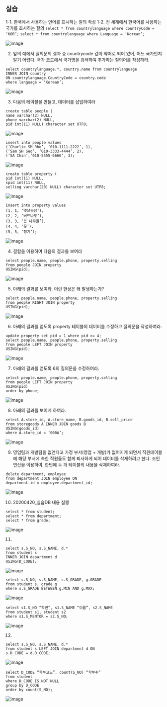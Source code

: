 ## 실습

1-1. 한국에서 사용하는 언어를 표시하는 질의 작성
1-2. 전 세계에서 한국어를 사용하는 국가를 조사하는 질의
```select * from countrylanguage where CountryCode = ‘KOR’;```
```select * from countrylanguage where Language = ‘Korean’;```

![image](https://user-images.githubusercontent.com/46713032/79855958-a6b87c80-8406-11ea-94fd-271cf798de8f.png)


2. 앞의 예에서 질의문의 결과 중 countrycode 값이 약어로 되어 있어, 어느 국가인지 알기 어렵다.
국가 코드에서 국가명을 검색하여 추가하는 질의어를 작성하라.
```
select countrylanguage.*, country.name from countrylanguage
INNER JOIN country
ON countrylanguage.CountryCode = country.code
where language = ‘Korean’;
```

![image](https://user-images.githubusercontent.com/46713032/79856000-b637c580-8406-11ea-80ce-9e9b84f3919c.png)


3. 다음의 테이블을 만들고, 데이터를 삽입하여라
```
create table people (
name varchar(2) NULL,
phone varchar(2) NULL,
pid int(11) NULL) character set UTF8;
```

![image](https://user-images.githubusercontent.com/46713032/79856033-c0f25a80-8406-11ea-9ae3-4212880dd229.png)

```
insert into people values
(‘Charlie SM Rho’, ‘010-1111-2222’, 1),
(‘Sam SH Seo’, ‘010-3333-4444’, 2),
(‘SA Chin’,’010-5555-6666’, 3);
```

![image](https://user-images.githubusercontent.com/46713032/79856107-da93a200-8406-11ea-8c89-2ea1b652d644.png)

```
create table property (
pid int(11) NULL,
spid int(11) NULL,
selling varchar(20) NULL) character set UTF8;
```

![image](https://user-images.githubusercontent.com/46713032/79856143-e67f6400-8406-11ea-86c4-5474b8a03835.png)

```
insert into property values
(1, 1, ‘옛날농장’),
(2, 2, ‘버드나무’),
(3, 3, ‘큰 나무들’),
(4, 4, ‘꽃’),
(5, 5, ‘쟁기’);
```

![image](https://user-images.githubusercontent.com/46713032/79856192-fa2aca80-8406-11ea-80c7-7f1c8c14fb6e.png)


4. 결합을 이용하여 다음의 결과를 보여라
```
select people.name, people.phone, property.selling
from people JOIN property
USING(pid);
```

![image](https://user-images.githubusercontent.com/46713032/79856223-0878e680-8407-11ea-817e-0ce82cde8e68.png)


5. 아래의 결과를 보여라. 이런 현상은 왜 발생하는가?
```
select people.name, people.phone, property.selling
from people RIGHT JOIN property
USING(pid);
```

![image](https://user-images.githubusercontent.com/46713032/79856257-1464a880-8407-11ea-8b54-0b92194b9172.png)


6. 아래의 결과를 얻도록 property 테이블의 데이터를 수정하고 질의문을 작성하여라.
```
update property set pid = 1 where pid >= 4;
select people.name, people.phone, property.selling
from people LEFT JOIN property
USING(pid);
```

![image](https://user-images.githubusercontent.com/46713032/79856287-1cbce380-8407-11ea-8a22-1975b4b17040.png)


7. 아래의 결과를 얻도록 6의 질의문을 수정하여라.
```
select people.name, people.phone, property.selling
from people LEFT JOIN property
USING(pid)
order by phone;
```

![image](https://user-images.githubusercontent.com/46713032/79856319-27777880-8407-11ea-871f-df42cba823bc.png)


8. 아래의 결과를 보이게 하여라.
```
select A.store_id, A.store_name, B.goods_id, B.sell_price
from storegoods A INNER JOIN goods B
USING(goods_id)
where A.store_id = ‘000A’;
```

![image](https://user-images.githubusercontent.com/46713032/79856342-32320d80-8407-11ea-881f-21fffba071e9.png)


9. 영업팀과 개발팀을 없앤다고 가정
부서(영업 + 개발)가 없어지게 되면서 직원테이블에 해당 부서에 속한 직원들도 함께 퇴사하게 되어 데이터를 삭제하려고 한다.
조인연산을 이용하여, 한번에 두 개 테이블의 내용을 삭제하여라.
```
delete department, employee
from department JOIN employee ON
department.id = employee.department_id;
```

![image](https://user-images.githubusercontent.com/46713032/79856385-3e1dcf80-8407-11ea-830e-7ce5fbc1efea.png)


10. 20200420_실습DB 내용 실행
```
select * from student;
select * from department;
select * from grade;
```

![image](https://user-images.githubusercontent.com/46713032/79856416-48d86480-8407-11ea-8f8b-503f55326e75.png)


11. 
```
select s.S_NO, s.S_NAME, d.*
from student s
INNER JOIN department d
USING(D_CODE);
```

![image](https://user-images.githubusercontent.com/46713032/79856442-5261cc80-8407-11ea-8f1e-8e4ed6491fc3.png)

```
select s.S_NO, s.S_NAME, s.S_GRADE, g.GRADE
from student s, grade g
where s.S_GRADE BETWEEN g.MIN AND g.MAX;
```

![image](https://user-images.githubusercontent.com/46713032/79856503-686f8d00-8407-11ea-9a85-4ad6f594aefd.png)

```
select s1.S_NO “학번”, s1.S_NAME “이름”, s2.S_NAME
from student s1, student s2
where s1.S_MENTOR = s2.S_NO;
```

![image](https://user-images.githubusercontent.com/46713032/79856527-6e656e00-8407-11ea-87cc-c6c4707b90ec.png)


12.
```
select s.S_NO, s.S_NAME, d.*
from student s LEFT JOIN department d ON
s.D_CODE = d.D_CODE;
```

![image](https://user-images.githubusercontent.com/46713032/79856567-77eed600-8407-11ea-9735-52bc300bbaf1.png)

```
select D_CODE “학부코드”, count(S_NO) “학부수”
from student
where D_CODE IS NOT NULL
group by D_CODE
order by count(S_NO);
```

![image](https://user-images.githubusercontent.com/46713032/79856602-8210d480-8407-11ea-8a72-4baf1971c24e.png)
